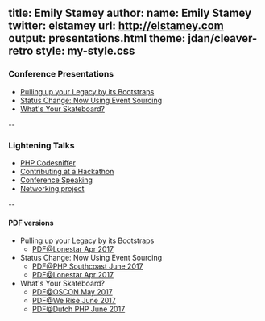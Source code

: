 title: Emily Stamey
author:
    name: Emily Stamey
    twitter: elstamey
    url: http://elstamey.com
output: presentations.html
theme: jdan/cleaver-retro
style: my-style.css
-------------------

### Conference Presentations

- [Pulling up your Legacy by its Bootstraps](./bootstrapping_legacy.html)
- [Status Change: Now Using Event Sourcing](./status_change.html)
- [What's Your Skateboard?](./skateboard.html)

--
    
### Lightening Talks
- [PHP Codesniffer](./codesniffer.html)
- [Contributing at a Hackathon](./gdirdu-snowandtell/index.html)
- [Conference Speaking](./gdirdu-snowandtell/conference-speaking.html)
- [Networking project](./networks.html)

--

#### PDF versions
- Pulling up your Legacy by its Bootstraps
    - [PDF@Lonestar Apr 2017](./PDFs/PullingUpYourLegacyAppByItsBootstraps_Lonestar.pdf)
- Status Change: Now Using Event Sourcing
    - [PDF@PHP Southcoast June 2017](./PDFs/StatusChange_NowUsingEventSourcing-PHPSouthcoast.pdf)
    - [PDF@Lonestar Apr 2017](./PDFs/StatusChange_NowUsingEventSourcing_Lonestar.pdf)
- What's Your Skateboard?
    - [PDF@OSCON May 2017](./PDFs/WhatsYourSkateboard_OSCON.pdf)
    - [PDF@We Rise June 2017](./PDFs/WhatsYourSkateboard_We_Rise_Tech.pdf)
    - [PDF@Dutch PHP June 2017](./PDFs/WhatsYourSkateboard_Dutch-PHP-Conference.pdf)
